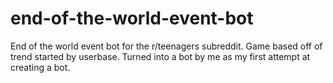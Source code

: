 # end-of-the-world-event-bot

End of the world event bot for the r/teenagers subreddit. Game based off of trend started by userbase. Turned into a bot by me as my first attempt at creating a bot.
